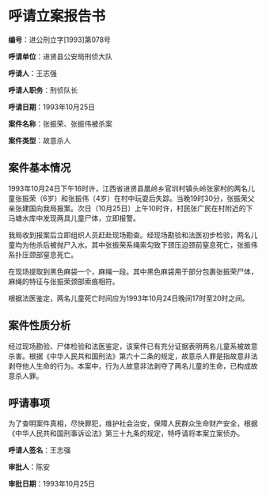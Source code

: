 # 呼请立案报告书

**编号**：进公刑立字[1993]第078号

**呼请单位**：进贤县公安局刑侦大队

**呼请人**：王志强

**呼请人职务**：刑侦队长

**呼请日期**：1993年10月25日

**案件名称**：张振荣、张振伟被杀案

**案件类型**：故意杀人

## 案件基本情况

1993年10月24日下午16时许，江西省进贤县凰岭乡官圳村镇头岭张家村的两名儿童张振荣（6岁）和张振伟（4岁）在村中玩耍后失踪。当晚19时30分，张振荣父亲张建国向我局报案。次日（10月25日）上午10时许，村民张广民在村附近的下马塘水库中发现两具儿童尸体，立即报警。

我局收到报案后立即组织人员赶赴现场勘查。经现场勘验和法医初步检验，两名儿童均为他杀后被抛尸入水。其中张振荣系绳索勾致下颈压迫颈前窒息死亡，张振伟系扑压颈部窒息死亡。

在现场提取到黑色麻袋一个，麻绳一段。其中黑色麻袋用于部分包裹张振荣尸体，麻绳的特征与张振荣颈部索痕相符。

根据法医鉴定，两名儿童死亡时间应为1993年10月24日晚间17时至20时之间。

## 案件性质分析

经过现场勘验、尸体检验和法医鉴定，该案件已有充分证据表明两名儿童系被故意杀害。根据《中华人民共和国刑法》第六十二条的规定，故意杀人罪是指故意非法剥夺他人生命的行为。本案中，行为人故意非法剥夺了两名儿童的生命，已构成故意杀人罪。

## 呼请事项

为了查明案件真相，尽快罪犯，维护社会治安，保障人民群众生命财产安全，根据《中华人民共和国刑事诉讼法》第三十九条的规定，特呼请将本案立案侦办。

**呼请人签名**：王志强

**审批人**：陈安

**审批日期**：1993年10月25日